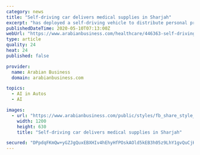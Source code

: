 ```yaml
---
category: news
title: "Self-driving car delivers medical supplies in Sharjah"
excerpt: "has deployed a self-driving vehicle to distribute personal protective equipment to residents and workers at a Sharjah residential complex, it was announced on Friday. The initiative forms part of a partnership between the MoHAP, Sharjah’s Family Health Promotion Centre and Huawei. The vehicle uses Artificial Intelligence (AI) technologies and 5G."
publishedDateTime: 2020-05-10T07:13:00Z
webUrl: "https://www.arabianbusiness.com/healthcare/446363-self-driving-car-delivers-medical-supplies-in-sharjah"
type: article
quality: 24
heat: 24
published: false

provider:
  name: Arabian Business
  domain: arabianbusiness.com

topics:
  - AI in Autos
  - AI

images:
  - url: "https://www.arabianbusiness.com/public/styles/fb_share_style_image/public/images/2020/05/09/Autonomous-Car_3.jpg?itok=vRoCjr2G"
    width: 1200
    height: 630
    title: "Self-driving car delivers medical supplies in Sharjah"

secured: "DPpdqFKmQw+yGZJgQuxEBXHIv4hEhyHfPOskAOld5kEB3h05z9LhY1gvQuCjH2XLYuSq5m2lEaanHs4EqFXnCLJ7ns/AG3E52m3Avatm3MVIog1REAoHq0pY9/GXlY4TFskkL0ZyDH5FTLkTUy66Nvc0/KHduMyVfvSJ0xOv7u+Rt1tOU9u7StO6iVtpJj1h/0CleLZm8mTq0L8240kZD1f9IJyGBUk4jgTgkt84TSjUg8Wbx2CqUYc5R7vpkGStI0ltiBTPleUWpd5OotFY2MmIR/QxNZaSKdt9K+ZHctFqoJGMnE3evFB+vvVakkwIrD6wycfkErnOSwJGrC0nDf6mdVxjhQ9pJZoWcEsU4jiBm4/Ydekjifw8UuiaLkzerfpHuE4nNbr0rsBdyXn7KBdZaSweshBYQqM+gOqUNYR98OiV9dyZYEwIJCHJzOSyuXPcgksAsBt47M2JaR/MjJNaigl6eHj8Z6Jv3c4Epbk=;MxxemlP4m7My40WWpT4nAQ=="
---
```


